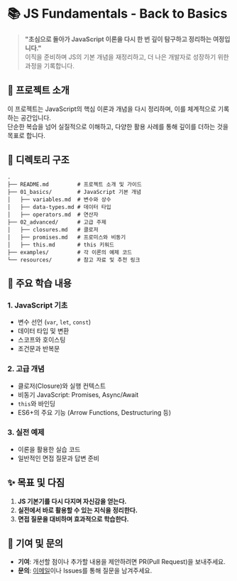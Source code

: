  # 📚 **JS Fundamentals - Back to Basics**  

> **"초심으로 돌아가 JavaScript 이론을 다시 한 번 깊이 탐구하고 정리하는 여정입니다."**  
> 이직을 준비하며 JS의 기본 개념을 재정리하고, 더 나은 개발자로 성장하기 위한 과정을 기록합니다.
 

## 🚀 프로젝트 소개  
이 프로젝트는 JavaScript의 핵심 이론과 개념을 다시 정리하며, 이를 체계적으로 기록하는 공간입니다.  
단순한 복습을 넘어 실질적으로 이해하고, 다양한 활용 사례를 통해 깊이를 더하는 것을 목표로 합니다.  
 

## 📂 디렉토리 구조  
```
.
├── README.md         # 프로젝트 소개 및 가이드
├── 01_basics/        # JavaScript 기본 개념
│   ├── variables.md  # 변수와 상수
│   ├── data-types.md # 데이터 타입
│   ├── operators.md  # 연산자
├── 02_advanced/      # 고급 주제
│   ├── closures.md   # 클로저
│   ├── promises.md   # 프로미스와 비동기
│   ├── this.md       # this 키워드
├── examples/         # 각 이론의 예제 코드
└── resources/        # 참고 자료 및 추천 링크
```
 

## 📜 주요 학습 내용  

### 1. **JavaScript 기초**
- 변수 선언 (`var`, `let`, `const`)
- 데이터 타입 및 변환
- 스코프와 호이스팅
- 조건문과 반복문

### 2. **고급 개념**
- 클로저(Closure)와 실행 컨텍스트
- 비동기 JavaScript: Promises, Async/Await
- `this`와 바인딩
- ES6+의 주요 기능 (Arrow Functions, Destructuring 등)

### 3. **실전 예제**
- 이론을 활용한 실습 코드
- 일반적인 면접 질문과 답변 준비
 
## ✨ 목표 및 다짐  
1. **JS 기본기를 다시 다지며 자신감을 얻는다.**  
2. **실전에서 바로 활용할 수 있는 지식을 정리한다.**  
3. **면접 질문을 대비하며 효과적으로 학습한다.**
 

## 🤝 기여 및 문의  
- **기여**: 개선할 점이나 추가할 내용을 제안하려면 PR(Pull Request)을 보내주세요.  
- **문의**: [이메일](mailto:your.email@example.com)이나 Issues를 통해 질문을 남겨주세요.
 
 
